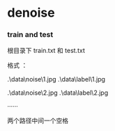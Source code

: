 # denoise

### train and test

根目录下 train.txt 和 test.txt

格式 ：

.\data\noise\1.jpg .\data\label\1.jpg 

.\data\noise\2.jpg .\data\label\2.jpg 

······

两个路径中间一个空格
